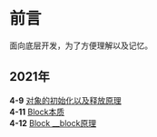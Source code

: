 # **前言**
面向底层开发，为了方便理解以及记忆。


## **2021年**

  **4-9** [对象的初始化以及释放原理](https://github.com/cycweeds/blog/blob/main/2021-4-9%20%E5%AF%B9%E8%B1%A1%E7%9A%84%E5%88%9D%E5%A7%8B%E5%8C%96%E4%BB%A5%E5%8F%8A%E9%87%8A%E6%94%BE.md)  
  **4-11** [Block本质](https://github.com/cycweeds/blog/blob/main/2021-4-11%20Block%E6%9C%AC%E8%B4%A8.md)  
  **4-12** [Block __block原理](https://github.com/cycweeds/blog/blob/main/2021-4-11%20Block%E6%9C%AC%E8%B4%A8.md)
